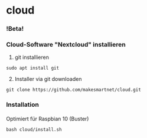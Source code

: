 # cloud

### !Beta!

### Cloud-Software "Nextcloud" installieren

1. git installieren
```
sudo apt install git
```

2. Installer via git downloaden
```
git clone https://github.com/makesmartnet/cloud.git
```

### Installation

####

Optimiert für Raspbian 10 (Buster)
```
bash cloud/install.sh
```

